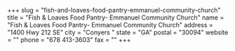 +++
slug = "fish-and-loaves-food-pantry-emmanuel-community-church"
title = "Fish & Loaves Food Pantry- Emmanuel Community Church"
name = "Fish & Loaves Food Pantry- Emmanuel Community Church"
address = "1400 Hwy 212 SE"
city = "Conyers "
state = "GA"
postal = "30094"
website = ""
phone = "678 413-3603"
fax = ""
+++
